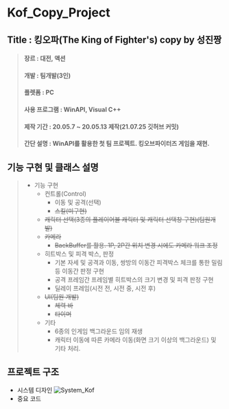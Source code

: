 # Kof_Copy_Project

## Title : 킹오파(The King of Fighter's) copy by 성진짱

> ####  장르 : 대전, 액션
> ####  개발 : 팀개발(3인)
> ####  플렛폼 : PC
> ####  사용 프로그램 : WinAPI, Visual C++
> ####  제작 기간 : 20.05.7 ~ 20.05.13 제작(21.07.25 깃허브 커밋)
> ####  간단 설명 : WinAPI를 활용한 첫 팀 프로젝트. 킹오브파이터즈 게임을 재현. 


## 기능 구현 및 클래스 설명

> + 기능 구현
>   + 컨트롤(Control)
>     + 이동 및 공격(선택)
>     + ~~스킬(미구현)~~
>   + ~~캐릭터 선택(3종의 플레이어블 캐릭터 및 캐릭터 선택창 구현)(팀원개발)~~
>   + ~~카메라~~
>     + ~~BackBuffer를 활용. 1P, 2P간 위치 변경 시에도 카메라 워크 조정~~
>   + 히트박스 및 피격 박스, 판정
>     + 기본 자세 및 공격과 이동, 쌍방의 이동간 피격박스 체크를 통한 밀림 등 이동간 판정 구현
>     + 공격 프레임간 프레임별 히트박스의 크기 변경 및 피격 판정 구현
>     + 딜레이 프레임(시전 전, 시전 중, 시전 후) 
>   + ~~UI(팀원 개발)~~
>     + ~~체력 바~~
>     + ~~타이머~~
>   + 기타
>     + 6종의 인게임 백그라운드 임의 재생
>     + 캐릭터 이동에 따른 카메라 이동(화면 크기 이상의 백그라운드) 및 기타 처리.
## 프로젝트 구조
  + 시스템 디자인
    ![System_Kof](https://user-images.githubusercontent.com/63716789/127866467-2d68724a-18a1-4efe-bce6-7f4cd92d8d4c.jpg)
  + 중요 코드
